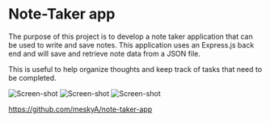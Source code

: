 # Note-Taker app
The purpose of this project is to develop a note taker application that can be used to write and save notes. This application uses  an Express.js back end and will save and retrieve note data from a JSON file.

This is useful to help organize thoughts and keep track of tasks that need to be completed.

![Screen-shot](/11-Express/02-Challenge/note-taker-app/Assets/Screen-Shot-note-taker-1.png)
![Screen-shot](/11-Express/02-Challenge/note-taker-app/Assets/Screen-Shot-note-taker-2.png)
![Screen-shot](/11-Express/02-Challenge/note-taker-app/Assets/Screen-Shot-note-taker-3.png)

https://github.com/meskyA/note-taker-app


